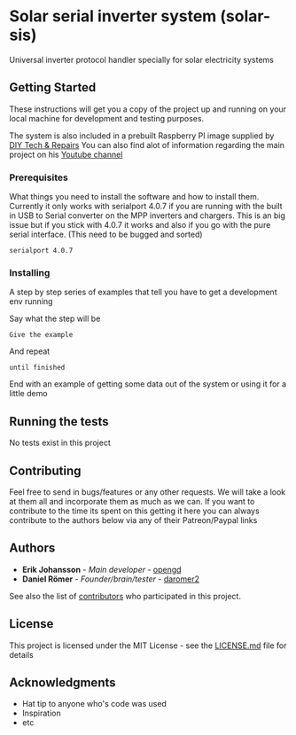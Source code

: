 # Solar serial inverter system (solar-sis)

Universal inverter protocol handler specially for solar electricity systems

## Getting Started

These instructions will get you a copy of the project up and running on your local machine for development and testing purposes. 

The system is also included in a prebuilt Raspberry PI image supplied by [DIY Tech & Repairs](http://diytechandrepairs.nu/raspberry-solar) You can also find alot of information regarding the main project on his [Youtube channel](https://www.youtube.com/user/daromeresperyd)


### Prerequisites

What things you need to install the software and how to install them. Currently it only works with serialport 4.0.7 if you are running with the built in USB to Serial converter on the MPP inverters and chargers. This is an big issue but if you stick with 4.0.7 it works and also if you go with the pure serial interface. (This need to be bugged and sorted)

```
serialport 4.0.7
```

### Installing

A step by step series of examples that tell you have to get a development env running

Say what the step will be

```
Give the example
```

And repeat

```
until finished
```

End with an example of getting some data out of the system or using it for a little demo

## Running the tests

No tests exist in this project

## Contributing

Feel free to send in bugs/features or any other requests. We will take a look at them all and incorporate them as much as we can. 
If you want to contribute to the time its spent on this getting it here you can always contribute to the authors below via any of their Patreon/Paypal links

## Authors

* **Erik Johansson** - *Main developer* - [opengd](https://github.com/opengd)
* **Daniel Römer** - *Founder/brain/tester* - [daromer2](https://github.com/daromer2)

See also the list of [contributors](https://github.com/opengd/solar-sis/contributors) who participated in this project.

## License

This project is licensed under the MIT License - see the [LICENSE.md](LICENSE.md) file for details

## Acknowledgments

* Hat tip to anyone who's code was used
* Inspiration
* etc

